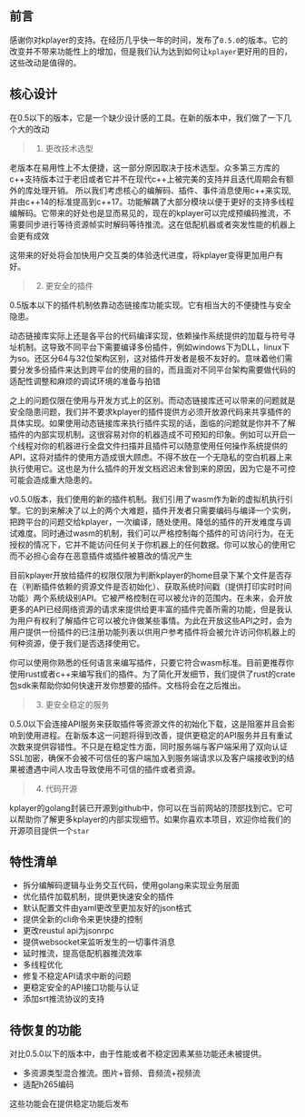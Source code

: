 ## 前言
感谢你对kplayer的支持。在经历几乎快一年的时间，发布了`0.5.0`的版本。它的改变并不带来功能性上的增加，但是我们认为达到如何让`kplayer`更好用的目的，这些改动是值得的。

## 核心设计
在0.5以下的版本，它是一个缺少设计感的工具。在新的版本中，我们做了一下几个大的改动

> 1. 更改技术选型

老版本在易用性上不太便捷，这一部分原因取决于技术选型。众多第三方库的c++支持版本过于老旧或者它并不在现代c++上被完美的支持并且迭代周期会有额外的库处理开销。
所以我们考虑核心的编解码、插件、事件消息使用c++来实现,并由c++14的标准提高到c++17。功能解耦了大部分模块以便于更好的支持多线程编解码。它带来的好处也是显而易见的，现在的kplayer可以完成预编码推流，不需要同步进行等待资源帧实时解码等待推流。这在低配机器或者突发性能的机器上会更有成效

这带来的好处将会加快用户交互类的体验迭代进度，将kplayer变得更加用户有好。

> 2. 更安全的插件

0.5版本以下的插件机制依靠动态链接库功能实现。它有相当大的不便捷性与安全隐患。

动态链接库实际上还是各平台的代码编译实现，依赖操作系统提供的加载与符号寻址机制。这导致不同平台下需要编译多份插件，例如windows下为DLL，linux下为so。还区分64与32位架构区别，这对插件开发者是极不友好的。意味着他们需要分发多份插件来达到跨平台的使用的目的，而且面对不同平台架构需要做代码的适配性调整和麻烦的调试环境的准备与拍错

之上的问题仅限在使用与开发方式上的区别。而动态链接库还可以带来的问题就是安全隐患问题，我们并不要求kplayer的插件提供方必须开放源代码来共享插件的具体实现。如果使用动态链接库来执行插件实现的话，面临的问题就是你并不了解插件的内部实现机制。这很容易对你的机器造成不可预知的印象。例如可以开启一个线程对你的机器进行全盘文件扫描并且插件可以随意使用任何操作系统提供的API，这将对插件的使用方造成很大顾虑。不得不放在一个无隐私的空白机器上来执行使用它。这也是为什么插件的开发文档迟迟未曾到来的原因，因为它是不可控可能会造成重大隐患的。

v0.5.0版本，我们使用的新的插件机制。我们引用了wasm作为新的虚拟机执行引擎。它的到来解决了以上的两个大难题，插件开发者只需要编码与编译一个实例，把跨平台的问题交给kplayer，一次编译，随处使用。降低的插件的开发难度与调试难度。同时通过wasm的机制，我们可以严格控制每个插件的可访问行为。在无授权的情况下，它并不能访问任何关于你机器上的任何数据。你可以放心的使用它而不必担心会存在恶意插件或插件被篡改的情况产生

目前kplayer开放给插件的权限仅限为判断kplayer的home目录下某个文件是否存在（判断插件依赖的资源文件是否初始化）、获取系统时间戳（提供打印实时时间功能）两个系统级别API。它被严格控制在可以被允许的范围内。在未来，会开放更多的API已经网络资源的请求来提供给更丰富的插件完善所需的功能，但是我认为用户有权利了解插件它可以被允许做某些事情。为此在开放这些API之时，会为用户提供一份插件的已注册功能列表以供用户参考插件将会被允许访问你机器上的何种资源，便于我们是否选择使用它。

你可以使用你熟悉的任何语言来编写插件，只要它符合wasm标准。目前更推荐你使用rust或者c++来编写我们的插件。为了简化开发细节，我们提供了rust的crate包sdk来帮助你如何快速开发你想要的插件。文档将会在之后推出。

> 3. 更安全稳定的服务

0.5.0以下会连接API服务来获取插件等资源文件的初始化下载，这是阻塞并且会影响到使用进程。在新版本这一问题将得到改善，提供更稳定的API服务并且有重试次数来提供容错性。不只是在稳定性方面，同时服务端与客户端采用了双向认证SSL加密，确保不会被不可信任的客户端加入到服务端请求以及客户端接收到的结果被遭遇中间人攻击导致使用不可信的插件或者资源。

> 4. 代码开源

kplayer的golang封装已开源到github中，你可以在当前网站的顶部找到它。它可以帮助你了解更多kplayer的内部实现细节。如果你喜欢本项目，欢迎你给我们的开源项目提供一个`star`


## 特性清单
* 拆分编解码逻辑与业务交互代码，使用golang来实现业务层面
* 优化插件加载机制，提供更快速安全的插件
* 默认配置文件由yaml更改至更加友好的json格式
* 提供全新的cli命令来更快捷的控制
* 更改reustul api为jsonrpc
* 提供websocket来监听发生的一切事件消息
* 延时推流，提高低配机器推流效率
* 多线程优化
* 修复不稳定API请求中断的问题
* 更稳定安全的API接口功能与认证
* 添加srt推流协议的支持

## 待恢复的功能
对比0.5.0以下的版本中，由于性能或者不稳定因素某些功能还未被提供。
* 多资源类型混合推流。图片+音频、音频流+视频流
* 适配h265编码

这些功能会在提供稳定功能后发布